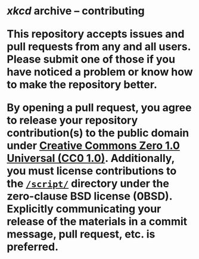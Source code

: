 <h1><i>xkcd</i> archive &ndash;&nbsp;contributing</a>

This repository accepts issues and pull requests from any and all users. Please submit one of those if you have noticed a problem or know how to make the repository better.

By opening a pull request, you agree to release your repository contribution(s) to the public domain under [Creative Commons Zero&nbsp;1.0 Universal (CC0&nbsp;1.0)](./licenses/CC0-1.0.md). Additionally, you must license contributions to the [`/script/`](./script/) directory under the zero-clause BSD license (0BSD). Explicitly communicating your release of the materials in a commit message, pull request, etc. is preferred.
